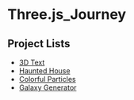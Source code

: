 # Three.js_Journey

## Project Lists

- [3D Text](https://3d-text-mainul.netlify.app/)
- [Haunted House](https://3d-haunted-house-mainul.netlify.app/)
- [Colorful Particles](https://colorful-particles-mainul.netlify.app/)
- [Galaxy Generator](https://galaxy-generator-mainul.netlify.app/)
